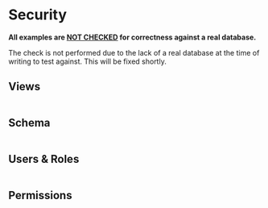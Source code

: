 # Security

<div class="warning">

**All examples are <u>NOT CHECKED</u> for correctness against a real database.**

The check is not performed due to the lack of a real database at the time of
writing to test against. This will be fixed shortly.

</div>

## Views

```sql
```

## Schema

```sql
```

## Users & Roles

```sql
```

## Permissions

```sql
```
